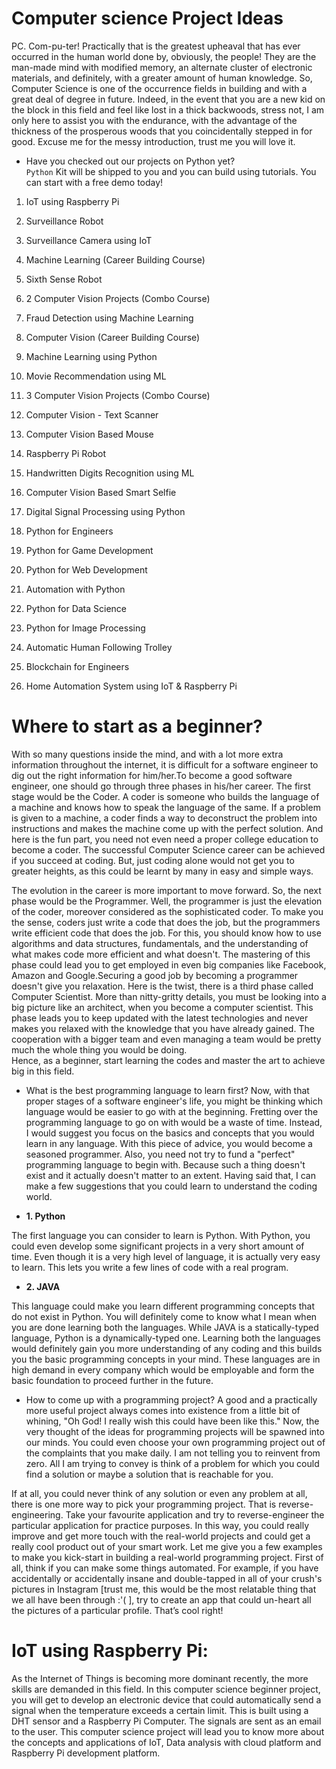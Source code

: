 # Computer science Project Ideas
PC. Com-pu-ter! Practically that is the greatest upheaval that has ever occurred in the human world done by, obviously, the people! They are the man-made mind with modified memory, an alternate cluster of electronic materials, and definitely, with a greater amount of human knowledge. So, Computer Science is one of the occurrence fields in building and with a great deal of degree in future. Indeed, in the event that you are a new kid on the block in this field and feel like lost in a thick backwoods, stress not, I am only here to assist you with the endurance, with the advantage of the thickness of the prosperous woods that you coincidentally stepped in for good. Excuse me for the messy introduction, trust me you will love it.

- Have you checked out our projects on Python yet? <br />
`Python` Kit will be shipped to you and you can build using tutorials. You can start with a free demo today!

1. IoT using Raspberry Pi

2. Surveillance Robot

3. Surveillance Camera using IoT

4. Machine Learning (Career Building Course)

5. Sixth Sense Robot

6. 2 Computer Vision Projects (Combo Course)

7. Fraud Detection using Machine Learning

8. Computer Vision (Career Building Course)

9. Machine Learning using Python

10. Movie Recommendation using ML

11. 3 Computer Vision Projects (Combo Course)

12. Computer Vision - Text Scanner

13. Computer Vision Based Mouse

14. Raspberry Pi Robot

15. Handwritten Digits Recognition using ML

16. Computer Vision Based Smart Selfie

17. Digital Signal Processing using Python

18. Python for Engineers

19. Python for Game Development

20. Python for Web Development

21. Automation with Python

22. Python for Data Science

23. Python for Image Processing

24. Automatic Human Following Trolley

25. Blockchain for Engineers

26. Home Automation System using IoT & Raspberry Pi

# Where to start as a beginner?
With so many questions inside the mind, and with a lot more extra information throughout the internet, it is difficult for a software engineer to dig out the right information for him/her.To become a good software engineer, one should go through three phases in his/her career. The first stage would be the Coder. A coder is someone who builds the language of a machine and knows how to speak the language of the same. If a problem is given to a machine, a coder finds a way to deconstruct the problem into instructions and makes the machine come up with the perfect solution. And here is the fun part, you need not even need a proper college education to become a coder. The successful Computer Science career can be achieved if you succeed at coding. But, just coding alone would not get you to greater heights, as this could be learnt by many in easy and simple ways.

The evolution in the career is more important to move forward. So, the next phase would be the Programmer. Well, the programmer is just the elevation of the coder, moreover considered as the sophisticated coder. To make you the sense, coders just write a code that does the job, but the programmers write efficient code that does the job. For this, you should know how to use algorithms and data structures, fundamentals, and the understanding of what makes code more efficient and what doesn't. The mastering of this phase could lead you to get employed in even big companies like Facebook, Amazon and Google.Securing a good job by becoming a programmer doesn't give you relaxation. Here is the twist, there is a third phase called Computer Scientist. More than nitty-gritty details, you must be looking into a big picture like an architect, when you become a computer scientist. This phase leads you to keep updated with the latest technologies and never makes you relaxed with the knowledge that you have already gained. The cooperation with a bigger team and even managing a team would be pretty much the whole thing you would be doing.<br />
Hence, as a beginner, start learning the codes and master the art to achieve big in this field.

- What is the best programming language to learn first?
Now, with that proper stages of a software engineer's life, you might be thinking which language would be easier to go with at the beginning. Fretting over the programming language to go on with would be a waste of time. Instead, I would suggest you focus on the basics and concepts that you would learn in any language. With this piece of advice, you would become a seasoned programmer. Also, you need not try to fund a "perfect" programming language to begin with. Because such a thing doesn't exist and it actually doesn't matter to an extent. Having said that, I can make a few suggestions that you could learn to understand the coding world.

- <b>1. Python</b>

The first language you can consider to learn is Python. With Python, you could even develop some significant projects in a very short amount of time. Even though it is a very high level of language, it is actually very easy to learn. This lets you write a few lines of code with a real program.

- <b>2. JAVA</b>

This language could make you learn different programming concepts that do not exist in Python. You will definitely come to know what I mean when you are done learning both the languages. While JAVA is a statically-typed language, Python is a dynamically-typed one. Learning both the languages would definitely gain you more understanding of any coding and this builds you the basic programming concepts in your mind.
These languages are in high demand in every company which would be employable and form the basic foundation to proceed further in the future.

- How to come up with a programming project?
A good and a practically more useful project always comes into existence from a little bit of whining, "Oh God! I really wish this could have been like this." Now, the very thought of the ideas for programming projects will be spawned into our minds. You could even choose your own programming project out of the complaints that you make daily. I am not telling you to reinvent from zero. All I am trying to convey is think of a problem for which you could find a solution or maybe a solution that is reachable for you.

If at all, you could never think of any solution or even any problem at all, there is one more way to pick your programming project. That is reverse-engineering. Take your favourite application and try to reverse-engineer the particular application for practice purposes. In this way, you could really improve and get more touch with the real-world projects and could get a really cool product out of your smart work. Let me give you a few examples to make you kick-start in building a real-world programming project. First of all, think if you can make some things automated. For example, if you have accidentally or accidentally insane and double-tapped in all of your crush's pictures in Instagram [trust me, this would be the most relatable thing that we all have been through :'( ], try to create an app that could un-heart all the pictures of a particular profile. That’s cool right!

# IoT using Raspberry Pi:

As the Internet of Things is becoming more dominant recently, the more skills are demanded in this field. In this computer science beginner project, you will get to develop an electronic device that could automatically send a signal when the temperature exceeds a certain limit. This is built using a DHT sensor and a Raspberry Pi Computer. The signals are sent as an email to the user. This computer science project will lead you to know more about the concepts and applications of IoT, Data analysis with cloud platform and Raspberry Pi development platform.
